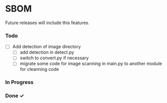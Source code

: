 # SBOM

Future releases will include this features.

### Todo

- [ ] Add detection of image directory  
  - [ ] add detection in detect.py
  - [ ] switch to convert.py if necessary
  - [ ] migrate some code for image scanning in main.py to another module for cleanning code

### In Progress

### Done ✓
